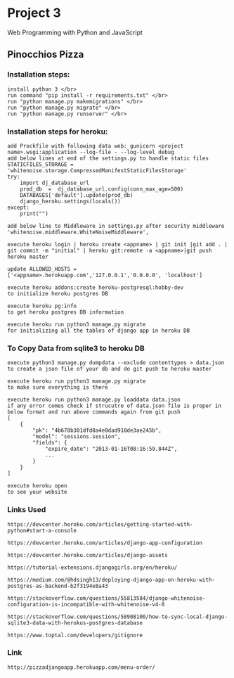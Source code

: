 # Project 3

Web Programming with Python and JavaScript

## Pinocchios Pizza

### Installation steps:
    install python 3 </br>
    run command "pip install -r requirements.txt" </br>
    run "python manage.py makemigrations" </br>
    run "python manage.py migrate" </br>
    run "python manage.py runserver" </br>

### Installation steps for heroku:
    add Prockfile with following data web: gunicorn <project name>.wsgi:application --log-file - --log-level debug
    add below lines at end of the settings.py to handle static files
    STATICFILES_STORAGE = 'whitenoise.storage.CompressedManifestStaticFilesStorage'
    try:
        import dj_database_url 
        prod_db  =  dj_database_url.config(conn_max_age=500)
        DATABASES['default'].update(prod_db)
        django_heroku.settings(locals())
    except:
        print("")
    
    add below line to Middleware in settings.py after security middleware 
    'whitenoise.middleware.WhiteNoiseMiddleware',
    
    execute heroku login | heroku create <appname> | git init |git add . | git commit -m "initial" | heroku git:remote -a <appname>|git push heroku master 

    update ALLOWED_HOSTS = ['<appname>.herokuapp.com','127.0.0.1','0.0.0.0', 'localhost'] 

    execute heroku addons:create heroku-postgresql:hobby-dev 
    to initialize heroku postgres DB 

    execute heroku pg:info  
    to get heroku postgres DB information 

    execute heroku run python3 manage.py migrate 
    for initializing all the tables of django app in heroku DB

### To Copy Data from sqlite3 to heroku DB
    execute python3 manage.py dumpdata --exclude contenttypes > data.json
    to create a json file of your db and do git push to heroku master 

    execute heroku run python3 manage.py migrate
    to make sure everything is there

    execute heroku run python3 manage.py loaddata data.json
    if any error comes check if strucutre of data.json file is proper in below format and run above commands again from git push
    [
        {
            "pk": "4b678b301dfd8a4e0dad910de3ae245b",
            "model": "sessions.session",
            "fields": {
                "expire_date": "2013-01-16T08:16:59.844Z",
                ...
            }
        }
    ]

    execute heroku open 
    to see your website

### Links Used

    https://devcenter.heroku.com/articles/getting-started-with-python#start-a-console

    https://devcenter.heroku.com/articles/django-app-configuration

    https://devcenter.heroku.com/articles/django-assets

    https://tutorial-extensions.djangogirls.org/en/heroku/

    https://medium.com/@hdsingh13/deploying-django-app-on-heroku-with-postgres-as-backend-b2f3194e8a43

    https://stackoverflow.com/questions/55813584/django-whitenoise-configuration-is-incompatible-with-whitenoise-v4-0

    https://stackoverflow.com/questions/58908100/how-to-sync-local-django-sqlite3-data-with-herokus-postgres-database
    
    https://www.toptal.com/developers/gitignore

### Link
    http://pizzadjangoapp.herokuapp.com/menu-order/

